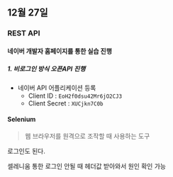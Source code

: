 ## 12월 27일 



### REST API

#### 네이버 개발자 홈페이지를 통한 실습 진행

##### 1. 비로그인 방식 오픈API 진행

- 네이버 API 어플리케이션 등록
  - Client ID : `EoH2f0dsu42Mr6jO2CJ3` 
  - Client Secret : `XUCjkn7C0b` 





#### Selenium

> 웹 브라우저를 원격으로 조작할 때 사용하는 도구



로그인도 된다.

셀레니움 통한 로그인 안될 때 헤더값 받아와서 원인 확인 가능





